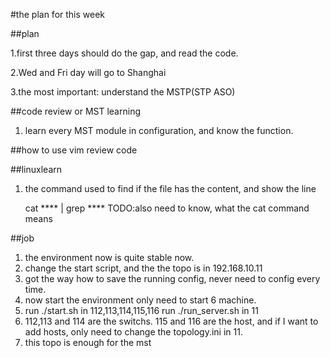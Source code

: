 #the plan for this week

##plan

1.first three days should do the gap, and read the code.

2.Wed and Fri day will go to Shanghai

3.the most important: understand the MSTP(STP ASO)

##code review or MST learning

1. learn every MST module in configuration, and know the function.

##how to use vim review code

##linuxlearn

1. the command used to find if the file has the content, and show the line
    
    cat **** | grep ****
TODO:also need to know, what the cat command means

##job
1. the environment now is quite stable now.
2. change the start script, and the the topo is in 192.168.10.11
3. got the way how to save the running config, never need to config every time.
4. now start the environment only need to start 6 machine.
5. run ./start.sh in 112,113,114,115,116 run ./run_server.sh in 11
6. 112,113 and 114 are the switchs. 115 and 116 are the host, and if I want to add hosts, only need to change the topology.ini in 11.
7. this topo is enough for the mst 

